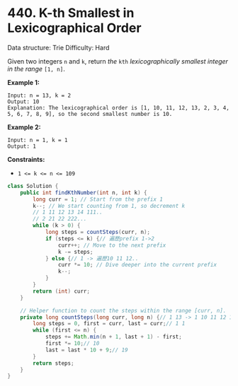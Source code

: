 # 440. K-th Smallest in Lexicographical Order

Data structure: Trie
Difficulty: Hard

Given two integers `n` and `k`, return *the* `kth` *lexicographically smallest integer in the range* `[1, n]`.

**Example 1:**

```
Input: n = 13, k = 2
Output: 10
Explanation: The lexicographical order is [1, 10, 11, 12, 13, 2, 3, 4, 5, 6, 7, 8, 9], so the second smallest number is 10.

```

**Example 2:**

```
Input: n = 1, k = 1
Output: 1

```

**Constraints:**

- `1 <= k <= n <= 109`

```java
class Solution {
    public int findKthNumber(int n, int k) {
        long curr = 1; // Start from the prefix 1
        k--; // We start counting from 1, so decrement k
        // 1 11 12 13 14 111..
        // 2 21 22 222...
        while (k > 0) {
            long steps = countSteps(curr, n);
            if (steps <= k) {// 遍歷prefix 1->2
                curr++; // Move to the next prefix
                k -= steps;
            } else {// 1 -> 遍歷10 11 12..
                curr *= 10; // Dive deeper into the current prefix
                k--;
            }
        }
        return (int) curr;
    }

    // Helper function to count the steps within the range [curr, n].
    private long countSteps(long curr, long n) {// 1 13 -> 1 10 11 12 13(五個)
        long steps = 0, first = curr, last = curr;// 1 1
        while (first <= n) {
            steps += Math.min(n + 1, last + 1) - first;
            first *= 10;// 10
            last = last * 10 + 9;// 19
        }
        return steps;
    }
}
```